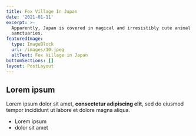 ```yaml
---
title: Fox Village In Japan
date: '2021-01-11'
excerpt: >-
  Apparently, Japan is covered in magical and irresistibly cute animal
  sanctuaries.
featuredImage:
  type: ImageBlock
  url: /images/10.jpeg
  altText: Fox Village in Japan
bottomSections: []
layout: PostLayout
---
```

## Lorem ipsum

Lorem ipsum dolor sit amet, **consectetur adipiscing elit**, sed do eiusmod tempor incididunt ut labore et dolore magna aliqua.

- Lorem ipsum
- dolor sit amet